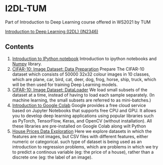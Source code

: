 # I2DL-TUM
 Part of Introduction to Deep Learning course offered in WS2021 by TUM

 [Introduction to Deep Learning (I2DL) (IN2346)](https://niessner.github.io/I2DL/)

## Contents

1. [Introduction to IPython notebook](https://github.com/UtkarshTrehan-icloud/I2DL-TUM/blob/main/excercise1/exercise_03/1_introduction.ipynb)
   Introduction to ipython notebooks and [Numpy](https://numpy.org/install/) library.
2. [CIFAR-10: Image Dataset: Data Preparation](https://github.com/UtkarshTrehan-icloud/I2DL-TUM/blob/main/excercise1/exercise_03/2_cifar10-image-dataset.ipynb)
   Prepare The CIFAR-10 dataset which consists of 50000 32x32 colour images in 10 classes, which are plane, car, bird, cat, deer, dog, frog, horse, ship, truck, which will be then used for training Deep Learning models.
3. [CIFAR-10: Image Dataset: DataLoader](https://github.com/UtkarshTrehan-icloud/I2DL-TUM/blob/main/excercise1/exercise_03/3_dataloader.ipynb)
   We load small subsets of the dataset at a time, instead of having to load each sample separately. (In machine learning, the small subsets are referred to as mini-batches.)
4. [Introduction to Google Colab](https://github.com/UtkarshTrehan-icloud/I2DL-TUM/blob/main/excercise1/exercise_03/colab_introduction.ipynb)
   Google provides a free cloud service based on Jupyter Notebooks that supports free CPU and GPU. It allows you to develop deep learning applications using popular libraries such as PyTorch, TensorFlow, Keras, and OpenCV (without installation). All these libraries are pre-installed on Google Colab along wilt Python
5. [House Prices Data Exploration](https://github.com/UtkarshTrehan-icloud/I2DL-TUM/blob/main/excercise1/exercise_03/house-prices-data-exploration.ipynb)
   Here we explore datasets in which the features are not images, but CSV files with different features, either numeric or categorical. 
   such type of dataset is being used as an introduction to regression problems, which are problems in which we try to predict a continous variable (eg: the price of a house), rather than a discrete one (eg: the label of an image).